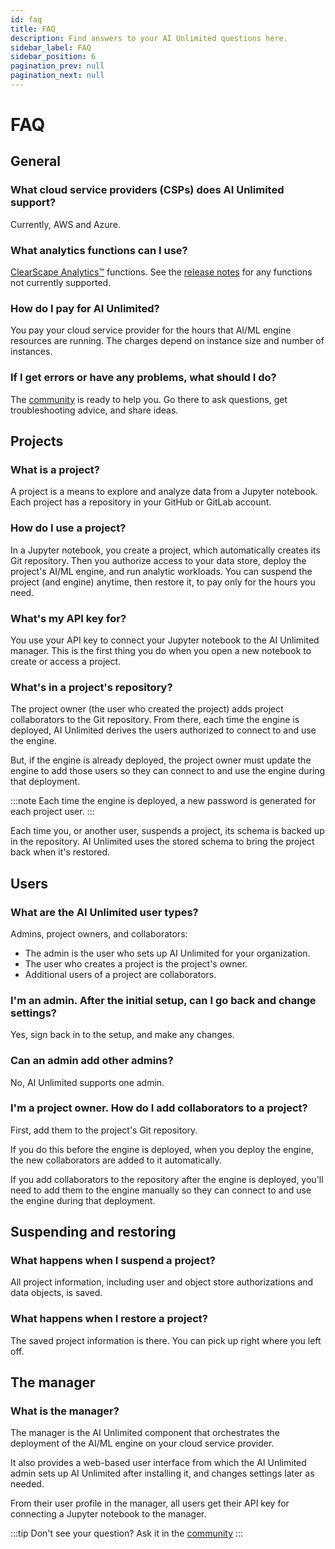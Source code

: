 ```yaml
---
id: faq
title: FAQ
description: Find answers to your AI Unlimited questions here.
sidebar_label: FAQ
sidebar_position: 6
pagination_prev: null
pagination_next: null
---
```


# FAQ


## General

### What cloud service providers (CSPs) does AI Unlimited support?
Currently, AWS and Azure.

### What analytics functions can I use?
[ClearScape Analytics™](https://docs.teradata.com/access/sources/dita/topic?dita:mapPath=phg1621910019905.ditamap&dita:ditavalPath=pny1626732985837.ditaval&dita:topicPath=gma1702668333653.dita) functions. See the [release notes](./whats-new/release-notes.md) for any functions not currently supported.

### How do I pay for AI Unlimited?
You pay your cloud service provider for the hours that AI/ML engine resources are running. The charges depend on instance size and number of instances.

### If I get errors or have any problems, what should I do?

The [community](https://support.teradata.com/community?id=community_forum&sys_id=b0aba91597c329d0e6d2bd8c1253affa) is ready to help you. Go there to ask questions, get troubleshooting advice, and share ideas.


## Projects

### What is a project?

A project is a means to explore and analyze data from a Jupyter notebook. Each project has a repository in your GitHub or GitLab account.

### How do I use a project?

In a Jupyter notebook, you  create a project, which automatically creates its Git repository. Then you authorize access to your data store, deploy the project's AI/ML engine, and run analytic workloads. You can suspend the project (and engine) anytime, then restore it, to pay only for the hours you need.

### What's my API key for?
You use your API key to connect your Jupyter notebook to the AI Unlimited manager. This is the first thing you do when you open a new notebook to create or access a project.

### What's in a project's repository?

The project owner (the user who created the project) adds project collaborators to the Git repository. From there, each time the engine is deployed, AI Unlimited derives the users authorized to connect to and use the engine. 

But, if the engine is already deployed, the project owner must update the engine to add those users so they can connect to and use the engine during that deployment.

:::note
Each time the engine is deployed, a new password is generated for each project user.
:::

Each time you, or another user, suspends a project, its schema is backed up in the repository. AI Unlimited uses the stored schema to bring the project back when it's restored.


## Users

### What are the AI Unlimited user types?
Admins, project owners, and collaborators:
- The admin is the user who sets up AI Unlimited for your organization. 
- The user who creates a project is the project's owner. 
- Additional users of a project are collaborators.

### I'm an admin. After the initial setup, can I go back and change settings?
Yes, sign back in to the setup, and make any changes.


### Can an admin add other admins?
No, AI Unlimited supports one admin.

### I'm a project owner. How do I add collaborators to a project?
First, add them to the project's Git repository. 

If you do this before the engine is deployed, when you deploy the engine, the new collaborators are added to it automatically. 

If you add collaborators to the repository after the engine is deployed, you'll need to add them to the engine manually so they can connect to and use the engine during that deployment.


## Suspending and restoring 

### What happens when I suspend a project?
All project information, including user and object store authorizations and data objects, is saved.

### What happens when I restore a project?
The saved project information is there. You can pick up right where you left off.


## The manager

### What is the manager?
The manager is the AI Unlimited component that orchestrates the deployment of the AI/ML engine on your cloud service provider. 

It also provides a web-based user interface from which the AI Unlimited admin sets up AI Unlimited after installing it, and changes settings later as needed. 

From their user profile in the manager, all users get their API key for connecting a Jupyter notebook to the manager.

:::tip
Don't see your question? Ask it in the [community](https://support.teradata.com/community?id=community_forum&sys_id=b0aba91597c329d0e6d2bd8c1253affa)
:::



